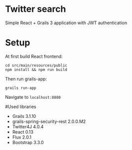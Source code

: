 # Twitter search
Simple React + Grails 3 application with JWT authentication

# Setup
At first build React frontend:

    cd src/main/resources/public
    npm install && npm run build

Then run grails-app:

    grails run-app

Navigate to `localhost:8080`

#Used libraries

* Grails 3.1.10
* grails-spring-security-rest 2.0.0.M2
* Twitter4J 4.0.4
* React 0.13
* Flux 2.0.1
* Bootstrap 3.3.0
